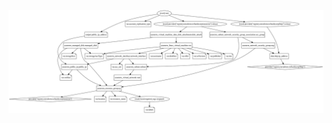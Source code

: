![Exercise  8 Diagram](https://github.com/eorochena/Introduction_to_Terraform/blob/main/images/exercise_8.svg)
